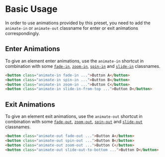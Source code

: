 # Basic Usage

In order to use animations provided by this preset, you need to add the `animate-in` or `animate-out` classname for enter or exit animations correspondingly.

## Enter Animations

To give an element enter animations, use the `animate-in` shortcut in combination with some [`fade-in`](/animations/fade#fade-in), [`zoom-in`](/animations/zoom#zoom-in), [`spin-in`](/animations/spin#spin-in) and [`slide-in`](/animations/slide#slide-in) classnames.

```html
<button class="animate-in fade-in ...">Button A</button>
<button class="animate-in spin-in ...">Button B</button>
<button class="animate-in zoom-in ...">Button C</button>
<button class="animate-in slide-in-from-top ...">Button D</button>
```

## Exit Animations

To give an element exit animations, use the `animate-out` shortcut in combination with some [`fade-out`](/animations/fade#fade-out), [`zoom-out`](/animations/zoom#zoom-out), [`spin-out`](/animations/spin#spin-out) and [`slide-out`](/animations/slide#slide-out) classnames.

```html
<button class="animate-out fade-out ...">Button A</button>
<button class="animate-out spin-out ...">Button B</button>
<button class="animate-out zoom-out ...">Button C</button>
<button class="animate-out slide-out-to-bottom ...">Button D</button>
```
